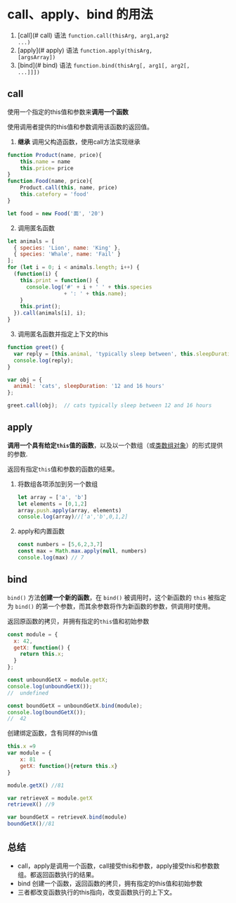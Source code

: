 # call、apply、bind 的用法

1. [call](# call)         语法     <code>function.call(thisArg, arg1,arg2 ...)</code>
2. [apply](# apply)     语法     <code>function.apply(thisArg, [argsArray])</code>
3. [bind](# bind)       语法     <code>function.bind(thisArg[, arg1[, arg2[, ...]]])</code>



## call

使用一个指定的this值和参数来**调用一个函数**

使用调用者提供的this值和参数调用该函数的返回值。

1.  **继承**  调用父构造函数，使用call方法实现继承

```js
function Product(name, price){
    this.name = name
    this.price= price
}
function.Food(name, price){
    Product.call(this, name, price)
    this.catefory = 'food'
}

let food = new Food('面', '20')
```

2. 调用匿名函数

```js
let animals = [
  { species: 'Lion', name: 'King' },
  { species: 'Whale', name: 'Fail' }
];
for (let i = 0; i < animals.length; i++) {
  (function(i) {
    this.print = function() {
      console.log('#' + i + ' ' + this.species
                  + ': ' + this.name);
    }
    this.print();
  }).call(animals[i], i);
}
```

3. 调用匿名函数并指定上下文的this

```js
function greet() {
  var reply = [this.animal, 'typically sleep between', this.sleepDuration].join(' ');
  console.log(reply);
}

var obj = {
  animal: 'cats', sleepDuration: '12 and 16 hours'
};

greet.call(obj);  // cats typically sleep between 12 and 16 hours
```





## apply

**调用一个具有给定`this`值的函数**，以及以一个数组（或[类数组对象](https://developer.mozilla.org/zh-CN/docs/Web/JavaScript/Guide/Indexed_collections#working_with_array-like_objects)）的形式提供的参数.

返回有指定`this`值和参数的函数的结果。

1. 将数组各项添加到另一个数组

   ```js
   let array = ['a', 'b']
   let elements = [0,1,2]
   array.push.apply(array, elements)
   console.log(array)//['a','b',0,1,2]
   ```

2. apply和内置函数

   ```js
   const numbers = [5,6,2,3,7]
   const max = Math.max.apply(null, numbers) 
   console.log(max) // 7 
   ```

## bind

`bind()` 方法**创建一个新的函数**，在 `bind()` 被调用时，这个新函数的 `this` 被指定为 `bind()` 的第一个参数，而其余参数将作为新函数的参数，供调用时使用。

返回原函数的拷贝，并拥有指定的<code>this</code>值和初始参数

```js
const module = {
  x: 42,
  getX: function() {
    return this.x;
  }
};

const unboundGetX = module.getX;
console.log(unboundGetX());
//  undefined

const boundGetX = unboundGetX.bind(module);
console.log(boundGetX());
//  42

```

创建绑定函数，含有同样的this值

```js
this.x =9 
var module = {
    x: 81
    getX: function(){return this.x}
}

module.getX() //81

var retrieveX = module.getX
retrieveX() //9

var boundGetX = retrieveX.bind(module)
boundGetX()//81


```

## 总结

- call，apply是调用一个函数，call接受this和参数，apply接受this和参数数组。都返回函数执行的结果。
- bind 创建一个函数，返回函数的拷贝，拥有指定的this值和初始参数
- 三者都改变函数执行的this指向，改变函数执行的上下文。

